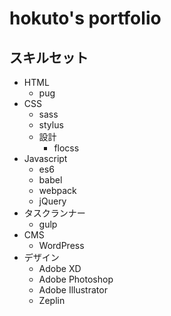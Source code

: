# hokuto's portfolio

## スキルセット

* HTML
  * pug
* CSS
  * sass
  * stylus
  * 設計
    * flocss
* Javascript
  * es6
  * babel
  * webpack
  * jQuery
* タスクランナー
  * gulp
* CMS
  * WordPress
* デザイン
  * Adobe XD
  * Adobe Photoshop
  * Adobe Illustrator
  * Zeplin

